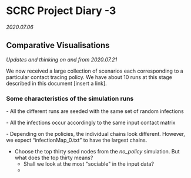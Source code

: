 # SCRC Project Diary -3

*2020.07.06*  

## Comparative Visualisations 

*Updates and thinking on and from 2020.07.21* 

We now received a large collection of scenarios each corresponding to a particular contact tracing policy. We have about 10 runs at this stage described in this document [insert a link].

### Some characteristics of the simulation runs

\- All the different runs are seeded with the same set of random infections

\- All the infections occur accordingly to the same input contact matrix 

\- Depending on the policies, the individual chains look different. However, we expect “infectionMap_0.txt” to have the largest chains.



- Choose the top thirty seed nodes from the *no_policy* simulation. But what does the top thirty means?
  - Shall we look at the most "sociable" in the input data?
  - 




